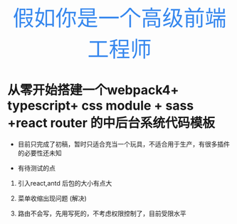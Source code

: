 

<p align="center">
    <font size="18" color="#3788ee">假如你是一个高级前端工程师</font>
</p>

# 从零开始搭建一个webpack4+ typescript+ css module + sass +react router 的中后台系统代码模板



* 目前只完成了初稿，暂时只适合充当一个玩具，不适合用于生产，有很多插件的必要性还未知

* 有待测试的点

1. 引入react,antd 后包的大小有点大

2. 菜单收缩出现问题  (解决)

3. 路由不会写，先用写死的，不考虑权限控制了，目前受限水平

